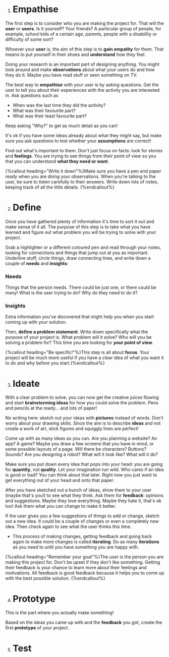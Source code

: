 1. # Empathise
 The first step is to consider who you are making the project for. That will the **user** or **users**. Is it yourself? Your friends? A particular group of people, for example, school kids of a certain age, parents, people with a disability or difficulty of some sort?
 
 Whoever your **user** is, the aim of this step is to **gain empathy** for them. That means to put yourself in their shoes and **understand** how they feel. 
 
 Doing your research is an important part of designing anything. You might look around and make **observations** about what your users do and how they do it. Maybe you have read stuff or seen something on TV.
 
  The best way to **empathise** with your user is by asking questions. Get the user to tell you about their experiences with the activity you are interested in. Ask questions such as
 * When was the last time they did the activity?
 * What was their favourite part?
 * What was their least favourite part?
 
 Keep asking "Why?" to get as much detail as you can!
 
 It's ok if you have some ideas already about what they might say, but make sure you ask questions to test whether your **assumptions** are correct!
 
 Find out what's important to them. Don't just focus on facts: look for stories and **feelings**. You are trying to see things from their point of view so you that you can understand **what they need or want**.
 
 {%callout heading="Write it down"%}Make sure you have a pen and paper ready when you are doing your observations. When you're talking to the user, be sure to listen carefully to their answers. Write down lots of notes, keeping track of all the little details. {%endcallout%}



2. # Define
 Once you have gathered plenty of information it's time to sort it out and make sense of it all. The purpose of this step is to take what you have learned and figure out what problem you will be trying to solve with your project.
 
 Grab a highlighter or a different coloured pen and read through your notes, looking for connections and things that jump out at you as important. Underline stuff, circle things, draw connecting lines, and write down a couple of **needs** and **insights**:
 
 ### Needs
 Things that the person needs. There could be just one, or there could be many! What is the user trying to do? Why do they need to do it?
 
 ### Insights
 Extra information you've discovered that might help you when you start coming up with your solution.
 
 Then, **define a problem statement**. Write down specifically what the purpose of your project is. What problem will it solve? Who will you be solving a problem for? This time you are looking for **_your_ point of view**.
 
 {%callout heading="Be specific!"%}This step is all about <b>focus</b>. Your project will be much more useful if you have a clear idea of what you want it to do and why before you start.{%endcallout%}


3. # Ideate
 With a clear problem to solve, you can now get the creative juices flowing and start **brainstorming ideas** for how you could solve the problem. Pens and pencils at the ready... and lots of paper! 
 
 No writing here: sketch out your ideas with **pictures** instead of words. Don't worry about your drawing skills. Since the aim is to describe **ideas** and not create a work of art, stick figures and squiggly lines are perfect!
 
 Come up with as many ideas as you can. Are you planning a website? An app? A game? Maybe you draw a few screens that you have in mind, or some possible layouts of a page. Will there be characters? Buttons? Sounds? Are you designing a robot? What will it look like? What will it do? 
 
 Make sure you put down every idea that pops into your head: you are going for **quantity**, not **quality**. Let your imagination run wild. Who cares if an idea is good or bad? You can think about that later. Right now you just want to get everything out of your head and onto that paper.  
 
 After you have sketched out a bunch of ideas, show them to your user \(maybe that's you!\) to see what they think. Ask them for **feedback**: opinions and suggestions. Maybe they love everything. Maybe they hate it, that's ok too! Ask them what you can change to make it better.
 
 If the user gives you a few suggestions of things to add or change, sketch out a new idea. It could be a couple of changes or even a completely new idea. Then check again to see what the user thinks this time.
  * This process of making changes, getting feedback and going back again to make more changes is called **iterating**. Do as many **iterations** as you need to until you have something you are happy with.
 
 {%callout heading="Remember your goal"%}The user is the person you are making this project for. Don't be upset if they don't like something. Getting their feedback is your chance to learn more about their feelings and motivations. All feedback is good feedback because it helps you to come up with the best possible solution. {%endcallout%}

4. # Prototype
 This is the part where you actually make something! 
 
 Based on the ideas you came up with and the **feedback** you got, create the first **prototype** of your project.
 
 

5. # Test